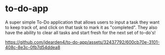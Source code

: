 # to-do-app
A super simple To-Do application that allows users to input a task they want to keep track of, and click on that task to mark it as "completed". They also have the ability to clear all tasks and start fresh for the next set of to-do's!




https://github.com/jdearden4/to-do-app/assets/32437792/600cb70e-3101-408c-8e3c-0fb7d54ddea8

